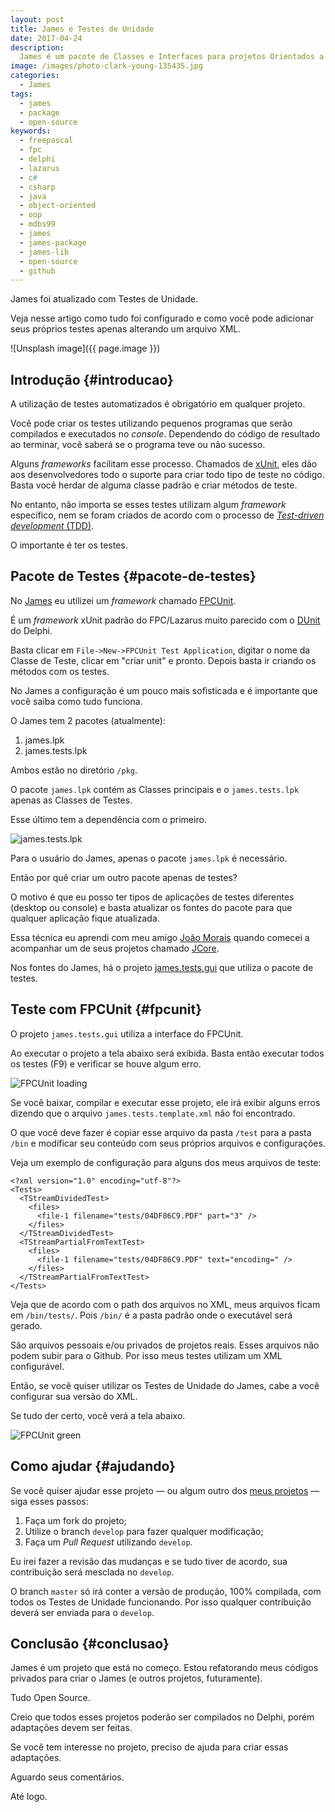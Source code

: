 ```yaml
---
layout: post
title: James e Testes de Unidade
date: 2017-04-24
description:
  James é um pacote de Classes e Interfaces para projetos Orientados a Objetos.
image: /images/photo-clark-young-135435.jpg
categories: 
  - James
tags:
  - james
  - package
  - open-source
keywords:
  - freepascal
  - fpc
  - delphi
  - lazarus
  - c#
  - csharp
  - java
  - object-oriented
  - oop
  - mdbs99
  - james
  - james-package
  - james-lib
  - open-source
  - github
---
```


James foi atualizado com Testes de Unidade.

Veja nesse artigo como tudo foi configurado e como você pode adicionar seus próprios testes apenas alterando um arquivo XML.

<!--more-->

![Unsplash image]({{ page.image }})  

## Introdução {#introducao}

A utilização de testes automatizados é obrigatório em qualquer projeto.

Você pode criar os testes utilizando pequenos programas que serão compilados e executados no *console*. Dependendo do código de resultado ao terminar, você saberá se o programa teve ou não sucesso.

Alguns *frameworks* facilitam esse processo. Chamados de [xUnit](https://en.wikipedia.org/wiki/XUnit), eles dão aos desenvolvedores todo o suporte para criar todo tipo de teste no código. Basta você herdar de alguma classe padrão e criar métodos de teste.

No entanto, não importa se esses testes utilizam algum *framework* específico, nem se foram criados de acordo com o processo de [*Test-driven development* (TDD)](https://en.wikipedia.org/wiki/Test-driven_development).

O importante é ter os testes.

## Pacote de Testes {#pacote-de-testes}

No [James](https://github.com/mdbs99/james) eu utilizei um *framework* chamado [FPCUnit](http://wiki.freepascal.org/fpcunit). 

É um *framework* xUnit padrão do FPC/Lazarus muito parecido com o [DUnit](http://dunit.sourceforge.net/) do Delphi.

Basta clicar em `File->New->FPCUnit Test Application`, digitar o nome da Classe de Teste, clicar em "criar unit" e pronto. Depois basta ir criando os métodos com os testes.

No James a configuração é um pouco mais sofisticada e é importante que você saiba como tudo funciona.

O James tem 2 pacotes (atualmente):

1. james.lpk
2. james.tests.lpk

Ambos estão no diretório `/pkg`.

O pacote `james.lpk` contém as Classes principais e o `james.tests.lpk` apenas as Classes de Testes.

Esse último tem a dependência com o primeiro. 

![james.tests.lpk]( /images/photo-pkg-james.tests-01001.jpg) 

Para o usuário do James, apenas o pacote `james.lpk` é necessário.

Então por quê criar um outro pacote apenas de testes?

O motivo é que eu posso ter tipos de aplicações de testes diferentes (desktop ou console) e basta atualizar os fontes do pacote para que qualquer aplicação fique atualizada.

Essa técnica eu aprendi com meu amigo [João Morais](https://github.com/jcmoraisjr) quando comecei a acompanhar um de seus projetos chamado [JCore](https://github.com/jcmoraisjr/jcore).

Nos fontes do James, há o projeto [james.tests.gui](https://github.com/mdbs99/james/blob/master/test/james.tests.gui.lpr) que utiliza o pacote de testes.

## Teste com FPCUnit {#fpcunit}

O projeto `james.tests.gui` utiliza a interface do FPCUnit.

Ao executar o projeto a tela abaixo será exibida. Basta então executar todos os testes (F9) e verificar se houve algum erro.

![FPCUnit loading]( /images/photo-fpcunit-loading-552.jpg) 

Se você baixar, compilar e executar esse projeto, ele irá exibir alguns erros dizendo que o arquivo `james.tests.template.xml` não foi encontrado.

O que você deve fazer é copiar esse arquivo da pasta `/test` para a pasta `/bin` e modificar seu conteúdo com seus próprios arquivos e configurações.

Veja um exemplo de configuração para alguns dos meus arquivos de teste:

    <?xml version="1.0" encoding="utf-8"?>
    <Tests>
      <TStreamDividedTest>
        <files>
          <file-1 filename="tests/04DF86C9.PDF" part="3" />
        </files>
      </TStreamDividedTest>
      <TStreamPartialFromTextTest>
        <files>
          <file-1 filename="tests/04DF86C9.PDF" text="encoding=" />
        </files>
      </TStreamPartialFromTextTest>
    </Tests>

Veja que de acordo com o path dos arquivos no XML, meus arquivos ficam em `/bin/tests/`. Pois `/bin/` é a pasta padrão onde o executável será gerado.

São arquivos pessoais e/ou privados de projetos reais. Esses arquivos não podem subir para o Github. Por isso meus testes utilizam um XML configurável.

Então, se você quiser utilizar os Testes de Unidade do James, cabe a você configurar sua versão do XML.

Se tudo der certo, você verá a tela abaixo.

![FPCUnit green]( /images/photo-fpcunit-green-552.jpg ) 

## Como ajudar {#ajudando}

Se você quiser ajudar esse projeto — ou algum outro dos [meus projetos](https://github.com/mdbs99?tab=repositories) — siga esses passos:

1. Faça um fork do projeto;
2. Utilize o branch `develop` para fazer qualquer modificação;
3. Faça um *Pull Request* utilizando `develop`.

Eu irei fazer a revisão das mudanças e se tudo tiver de acordo, sua contribuição será mesclada no `develop`.

O branch `master` só irá conter a versão de produção, 100% compilada, com todos os Testes de Unidade funcionando. Por isso qualquer contribuição deverá ser enviada para o `develop`.

## Conclusão {#conclusao}

James é um projeto que está no começo. Estou refatorando meus códigos privados para criar o James (e outros projetos, futuramente).

Tudo Open Source.

Creio que todos esses projetos poderão ser compilados no Delphi, porém adaptações devem ser feitas.

Se você tem interesse no projeto, preciso de ajuda para criar essas adaptações.

Aguardo seus comentários.

Até logo.